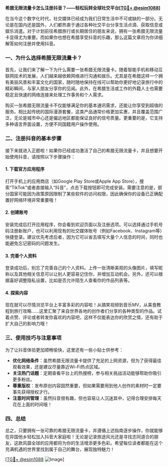 **希腊无限流量卡怎么注册抖音？——轻松玩转全球社交平台[[TG💪+ @esim1088](https://t.me/s/esim1088)]**

在当今这个数字化时代，社交媒体已经成为我们日常生活中不可或缺的一部分。无论是在国内还是国外，人们都热衷于通过各种社交平台分享生活点滴、获取信息或娱乐消遣。对于计划前往希腊旅行或长期居住的朋友来说，拥有一张希腊无限流量卡显得尤为重要。而如果你也想在希腊享受抖音的乐趣，那么这篇文章将为你详细解答如何注册并使用抖音。

### 一、为什么选择希腊无限流量卡？

首先，让我们来了解一下为什么需要一张希腊无限流量卡。随着智能手机和移动互联网技术的发展，人们越来越依赖网络进行沟通和娱乐。尤其是在希腊这样一个拥有美丽风景和丰富文化的国家，随时随地保持在线可以帮助你更好地记录旅行中的精彩瞬间，与家人朋友分享你的见闻。此外，在希腊生活或工作的外籍人士也需要稳定且快速的网络连接来处理工作事务和个人需求。

购买一张希腊无限流量卡不仅能够满足你的基本通讯需求，还能让你享受到超值的服务。相比起传统的国际漫游套餐，这类产品通常价格更加实惠，并且覆盖范围广泛，无论是城市中心还是偏远地区都能保证良好的信号质量。更重要的是，它支持多种语言界面设置，方便不同国籍用户操作使用。

### 二、注册抖音的基本步骤

接下来就进入正题啦！如果你已经成功激活了自己的希腊无限流量卡，并且想要开始使用抖音，请按照以下步骤操作：

#### 1. 下载官方应用程序
打开手机上的应用商店（如Google Play Store或Apple App Store），搜索“TikTok”或者直接输入“抖音”，点击下载按钮即可完成安装。需要注意的是，部分国家可能因为政策原因限制了某些软件的访问权限，因此确保你的设备已正确配置好网络环境非常重要哦！

#### 2. 创建账号
安装完成后打开应用程序，你会看到欢迎页面以及注册选项。可以选择通过手机号码注册新账户，也可以利用现有的社交媒体账号（例如Facebook、Instagram等）快捷登录。建议优先考虑后者，因为它可以省去填写大量个人信息的时间，同时也能避免忘记密码的问题发生。

#### 3. 完善个人资料
登录成功后，别忘了完善自己的个人资料。上传一张清晰美观的头像图片，填写昵称以及其他相关信息可以让别人更容易记住你，并增加互动机会。另外，还可以根据喜好调整隐私设置，比如是否允许陌生人查看你的作品列表等。

#### 4. 探索内容
现在就可以尽情浏览平台上丰富多彩的内容啦！从搞笑视频到音乐MV，从美食教程到旅行攻略……这里汇聚了来自世界各地的创作者们分享的各种类型的作品。试着点赞、评论或者转发你喜欢的内容吧，这样不仅能表达你的欣赏之情，还有助于扩大自己的影响力哦！

### 三、使用技巧与注意事项

为了让抖音体验更加顺畅愉快，这里还有一些小贴士供参考：

- **优化网络条件**：虽然希腊无限流量卡提供了充足的上网资源，但为了获得最佳观看效果，还是建议尽量靠近Wi-Fi热点区域。
- **关注热门话题**：定期查看平台上的热搜榜，参与相关挑战活动能够帮助你吸引更多粉丝。
- **尊重版权**：发布原创内容固然重要，但如果需要用到他人创作的素材时一定要事先获得授权才行。
- **注意时间管理**：虽然抖音很有趣，但也容易让人沉迷其中，记得合理安排每天花在上面的时间哦！

### 四、总结

总之，只要拥有一张可靠的希腊无限流量卡，并遵循上述指南逐步操作，你就能够在异国他乡轻松加入抖音大家庭啦！无论是记录旅途风光还是寻找志同道合的朋友，这款风靡全球的应用都将为你的生活增添更多色彩。希望每位读者都能在这个充满机遇的世界里找到属于自己的舞台，展现独特魅力！

[[TG💪+ @esim1088](https://t.me/s/esim1088) ![Image](https://i.postimg.cc/4NQfJmqS/Snipaste-2025-05-13-00-14-12.png)]